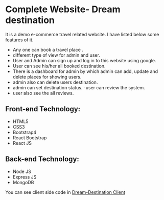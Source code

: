 # Complete Website- Dream destination

It is a demo e-commerce travel related website. I have listed below some features of it. 

- Any one can book a travel place .
- different type of view for admin and user.
- User and Admin can sign up and log in to this website using google.
- User can see his/her all  booked destination. 
- There is a dashboard for admin by which admin can add, update and delete places for showing users. 
- admin also can delete users destination.
- admin can set destination status.
-user can review the system. 
- user also  see the all reviews.

## Front-end Technology: 
- HTML5
- CSS3
- Bootstrap4
- React Bootstrap
- React JS
## Back-end Technology: 
- Node JS
- Express JS
- MongoDB

You can see client side code in [ Dream-Destination Client](https://github.com/Porgramming-Hero-web-course/complete-website-client-Aporbo)
